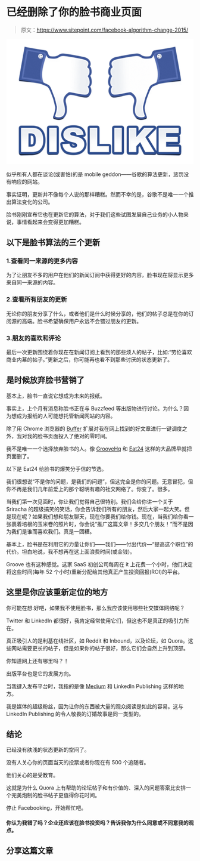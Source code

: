 # 已经删除了你的脸书商业页面

> 原文：<https://www.sitepoint.com/facebook-algorithm-change-2015/>

![](img/5bc83d707ff146150f22878abdd18a6a.png)

似乎所有人都在谈论(或害怕)的是 mobile geddon——谷歌的算法更新，惩罚没有响应的网站。

事实证明，更新并不像每个人说的那样糟糕。然而不幸的是，谷歌不是唯一一个推出算法变化的公司。

脸书刚刚宣布它也在更新它的算法，对于我们这些试图发展自己业务的小人物来说，事情看起来会变得更加糟糕。

## 以下是脸书算法的三个更新

### 1.查看同一来源的更多内容

为了让朋友不多的用户在他们的新闻订阅中获得更好的内容，脸书现在将显示更多来自同一来源的内容。

### 2.查看所有朋友的更新

无论你的朋友分享了什么，或者他们是什么时候分享的，他们的帖子总是在你的订阅源的高端。脸书希望确保用户永远不会错过朋友的更新。

### 3.朋友的喜欢和评论

最后一次更新围绕着你现在在新闻订阅上看到的那些烦人的帖子，比如:“劳伦喜欢商业内幕的帖子。”更新之后，你可能再也看不到那些讨厌的状态更新了。

## 是时候放弃脸书营销了

基本上，脸书一直说它想成为未来的报纸。

事实上，上个月有消息称脸书正在与 Buzzfeed 等出版物进行讨论。为什么？因为想成为报纸的人可能想托管新闻网站的内容。

除了用 Chrome 浏览器的 [Buffer](http://bufferapp.com) 扩展对我在网上找到的好文章进行一键调度之外，我对我的脸书页面投入了绝对的零时间。

我不是唯一一个选择放弃脸书的人。像 [GrooveHq](https://www.groovehq.com/blog/focus) 和 [Eat24](http://blog.eat24hours.com/breakup-letter-to-facebook-from-eat24/) 这样的大品牌早就把页面删了。

以下是 Eat24 给脸书的爆笑分手信的节选。

我们很想说“不是你的问题，是我们的问题”，但这完全是你的问题。无意冒犯，但你不再是我们几年前爱上的那个聪明有趣的社交网络了。你变了。很多。

当我们第一次见面时，你让我们觉得自己很特别。我们会给你讲一个关于 Sriracha 的超级搞笑的笑话，你会告诉我们所有的朋友，然后大家一起大笑。但是现在呢？如果我们想和朋友聊天，现在你要我们给你钱。现在，当我们给你看一张裹着培根的玉米卷的照片时，你会说“推广这篇文章！多交几个朋友！”而不是因为我们是谁而喜欢我们。真是一团糟。

基本上，脸书是在利用它的力量让你们——我们——付出代价—“提高这个职位”的代价。坦白地说，我不想再在这上面浪费时间(或金钱)。

Groove 也有这种感觉。这家 SaaS 初创公司每周在 it 上花费一个小时，他们决定将这些时间(每年 52 个小时)重新分配给其他真正产生投资回报(ROI)的平台。

## 这里是你应该重新定位的地方

你可能在想:好吧，如果我不使用脸书，那么我应该使用哪些社交媒体网络呢？

Twitter 和 LinkedIn 都很好，我肯定经常使用它们，但这也不是真正的吸引力所在。

真正吸引人的是利基在线社区，如 Reddit 和 Inbound，以及论坛，如 Quora。这些网站需要更长的帖子，但是如果你的帖子很好，那么它们会自然上升到顶部。

你知道网上还有哪里吗？！

出版平台也是它的发展方向。

当我键入发布平台时，我指的是像 [Medium](http://medium.com) 和 LinkedIn Publishing 这样的地方。

我是媒体的超级粉丝，因为让你的东西被大量的观众阅读是如此的容易。这与 LinkedIn Publishing 的令人敬畏的订婚故事是同一类型的。

## 结论

已经没有肤浅的状态更新的空间了。

没有人关心你的页面当天的投票或者你现在有 500 个追随者。

他们关心的是受教育。

这就是为什么 Quora 上有帮助的论坛帖子和有价值的、深入的问题答案比安排一个完美炮制的脸书帖子更值得你花时间。

停止 Facebooking，开始帮忙吧。

#### 你认为我错了吗？企业还应该在脸书投资吗？告诉我你为什么同意或不同意我的观点。

## 分享这篇文章